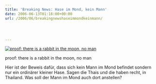 ```yaml
---
title: 'Breaking News: Hase im Mond, kein Mann'
date: 2006-06-13T01:18:00+00:00
url: /2006/06/breakingnewshaseimmondkeinmann/




---
```

<div class="flickr">
  <a href="http://www.flickr.com/photos/schreibblogade/166259827/" title="proof: there is a rabbit in the moon, no man"><img src="//static.flickr.com/66/166259827_f2d6b489ee.jpg" alt="proof: there is a rabbit in the moon, no man" /></a></p>

  <p>
    proof: there is a rabbit in the moon, no man
  </p>
</div>

Hier ist der Beweis dafür, dass sich kein Mann im Mond befindet sondern nur ein ordinärer kleiner Hase. Sagen die Thais und die haben recht, in Thailand. Was soll der Mann im Mond auch dort anstellen?
